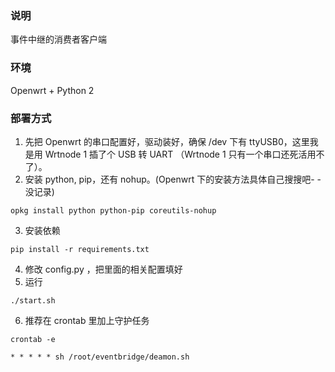 ### 说明

事件中继的消费者客户端

### 环境

Openwrt + Python 2

### 部署方式

1. 先把 Openwrt 的串口配置好，驱动装好，确保 /dev 下有 ttyUSB0，这里我是用 Wrtnode 1 插了个 USB 转 UART （Wrtnode 1 只有一个串口还死活用不了）。
2. 安装 python, pip，还有 nohup。(Openwrt  下的安装方法具体自己搜搜吧- -没记录)
```
opkg install python python-pip coreutils-nohup
```
3. 安装依赖
```
pip install -r requirements.txt
```
4. 修改 config.py ，把里面的相关配置填好
5. 运行
```
./start.sh
```
6. 推荐在 crontab 里加上守护任务
```
crontab -e
```
```
* * * * * sh /root/eventbridge/deamon.sh
```
